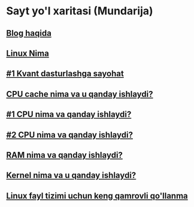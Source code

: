 # Sayt yo'l xaritasi (Mundarija)

## [Blog haqida](about.html)

## [Linux Nima](linux.html)

## [#1 Kvant dasturlashga sayohat](quantum.html)

## [CPU cache nima va u qanday ishlaydi?](cpu_cache.html)

## [#1 CPU nima va qanday ishlaydi?](cpu.html)

## [#2 CPU nima va qanday ishlaydi?](cpu_2.html)

## [RAM nima va qanday ishlaydi?](ram.html)

## [Kernel nima va u qanday ishlaydi?](kernel.html)

## [Linux fayl tizimi uchun keng qamrovli qo'llanma](file_system.html)

